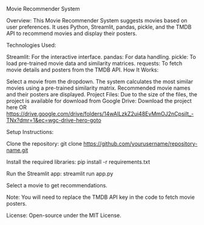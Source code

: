 Movie Recommender System

Overview: This Movie Recommender System suggests movies based on user preferences. It uses Python, Streamlit, pandas, pickle, and the TMDB API to recommend movies and display their posters.

Technologies Used:

Streamlit: For the interactive interface.
pandas: For data handling.
pickle: To load pre-trained movie data and similarity matrices.
requests: To fetch movie details and posters from the TMDB API.
How It Works:

Select a movie from the dropdown.
The system calculates the most similar movies using a pre-trained similarity matrix.
Recommended movie names and their posters are displayed.
Project Files: Due to the size of the files, the project is available for download from Google Drive:
Download the project here OR https://drive.google.com/drive/folders/14wAILzkZ2ui48EvMmOJ2nCpsiIt_-TNx?dmr=1&ec=wgc-drive-hero-goto

Setup Instructions:

Clone the repository:
git clone https://github.com/yourusername/repository-name.git

Install the required libraries:
pip install -r requirements.txt

Run the Streamlit app:
streamlit run app.py

Select a movie to get recommendations.

Note: You will need to replace the TMDB API key in the code to fetch movie posters.

License: Open-source under the MIT License.
